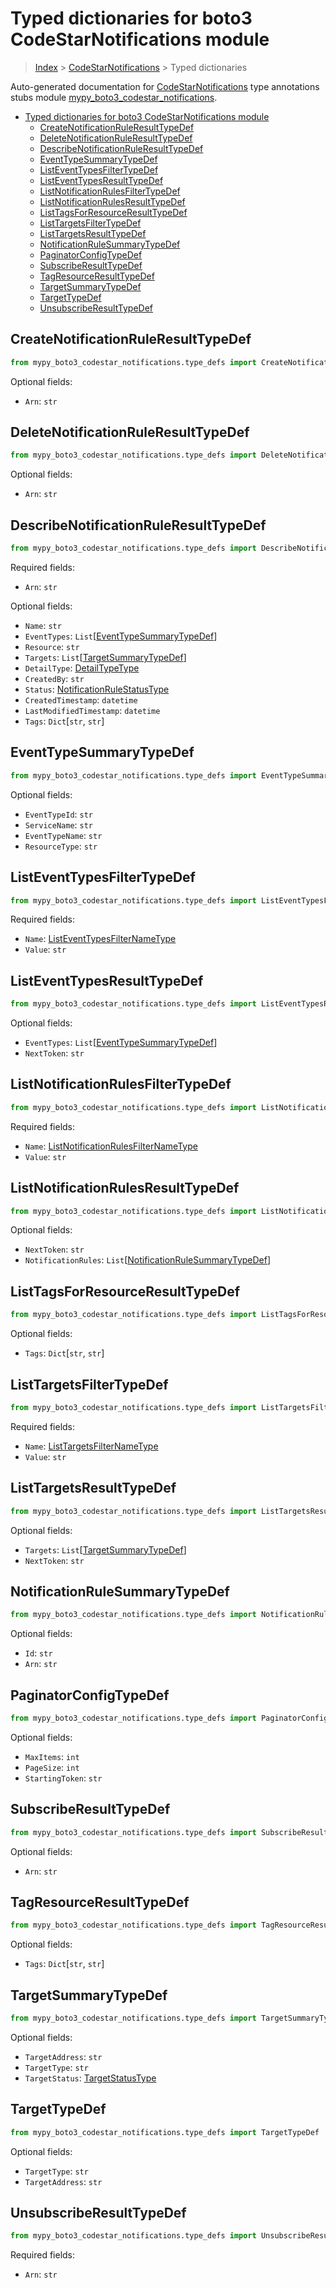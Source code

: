 # Typed dictionaries for boto3 CodeStarNotifications module

> [Index](..) > [CodeStarNotifications](.) > Typed dictionaries

Auto-generated documentation for
[CodeStarNotifications](https://boto3.amazonaws.com/v1/documentation/api/1.17.72/reference/services/codestar-notifications.html#CodeStarNotifications)
type annotations stubs module
[mypy_boto3_codestar_notifications](https://pypi.org/project/mypy-boto3-codestar-notifications/).

- [Typed dictionaries for boto3 CodeStarNotifications module](#typed-dictionaries-for-boto3-codestarnotifications-module)
  - [CreateNotificationRuleResultTypeDef](#createnotificationruleresulttypedef)
  - [DeleteNotificationRuleResultTypeDef](#deletenotificationruleresulttypedef)
  - [DescribeNotificationRuleResultTypeDef](#describenotificationruleresulttypedef)
  - [EventTypeSummaryTypeDef](#eventtypesummarytypedef)
  - [ListEventTypesFilterTypeDef](#listeventtypesfiltertypedef)
  - [ListEventTypesResultTypeDef](#listeventtypesresulttypedef)
  - [ListNotificationRulesFilterTypeDef](#listnotificationrulesfiltertypedef)
  - [ListNotificationRulesResultTypeDef](#listnotificationrulesresulttypedef)
  - [ListTagsForResourceResultTypeDef](#listtagsforresourceresulttypedef)
  - [ListTargetsFilterTypeDef](#listtargetsfiltertypedef)
  - [ListTargetsResultTypeDef](#listtargetsresulttypedef)
  - [NotificationRuleSummaryTypeDef](#notificationrulesummarytypedef)
  - [PaginatorConfigTypeDef](#paginatorconfigtypedef)
  - [SubscribeResultTypeDef](#subscriberesulttypedef)
  - [TagResourceResultTypeDef](#tagresourceresulttypedef)
  - [TargetSummaryTypeDef](#targetsummarytypedef)
  - [TargetTypeDef](#targettypedef)
  - [UnsubscribeResultTypeDef](#unsubscriberesulttypedef)

## CreateNotificationRuleResultTypeDef

```python
from mypy_boto3_codestar_notifications.type_defs import CreateNotificationRuleResultTypeDef
```

Optional fields:

- `Arn`: `str`

## DeleteNotificationRuleResultTypeDef

```python
from mypy_boto3_codestar_notifications.type_defs import DeleteNotificationRuleResultTypeDef
```

Optional fields:

- `Arn`: `str`

## DescribeNotificationRuleResultTypeDef

```python
from mypy_boto3_codestar_notifications.type_defs import DescribeNotificationRuleResultTypeDef
```

Required fields:

- `Arn`: `str`

Optional fields:

- `Name`: `str`
- `EventTypes`:
  `List`\[[EventTypeSummaryTypeDef](./type_defs.md#eventtypesummarytypedef)\]
- `Resource`: `str`
- `Targets`:
  `List`\[[TargetSummaryTypeDef](./type_defs.md#targetsummarytypedef)\]
- `DetailType`: [DetailTypeType](./literals.md#detailtypetype)
- `CreatedBy`: `str`
- `Status`:
  [NotificationRuleStatusType](./literals.md#notificationrulestatustype)
- `CreatedTimestamp`: `datetime`
- `LastModifiedTimestamp`: `datetime`
- `Tags`: `Dict`\[`str`, `str`\]

## EventTypeSummaryTypeDef

```python
from mypy_boto3_codestar_notifications.type_defs import EventTypeSummaryTypeDef
```

Optional fields:

- `EventTypeId`: `str`
- `ServiceName`: `str`
- `EventTypeName`: `str`
- `ResourceType`: `str`

## ListEventTypesFilterTypeDef

```python
from mypy_boto3_codestar_notifications.type_defs import ListEventTypesFilterTypeDef
```

Required fields:

- `Name`:
  [ListEventTypesFilterNameType](./literals.md#listeventtypesfilternametype)
- `Value`: `str`

## ListEventTypesResultTypeDef

```python
from mypy_boto3_codestar_notifications.type_defs import ListEventTypesResultTypeDef
```

Optional fields:

- `EventTypes`:
  `List`\[[EventTypeSummaryTypeDef](./type_defs.md#eventtypesummarytypedef)\]
- `NextToken`: `str`

## ListNotificationRulesFilterTypeDef

```python
from mypy_boto3_codestar_notifications.type_defs import ListNotificationRulesFilterTypeDef
```

Required fields:

- `Name`:
  [ListNotificationRulesFilterNameType](./literals.md#listnotificationrulesfilternametype)
- `Value`: `str`

## ListNotificationRulesResultTypeDef

```python
from mypy_boto3_codestar_notifications.type_defs import ListNotificationRulesResultTypeDef
```

Optional fields:

- `NextToken`: `str`
- `NotificationRules`:
  `List`\[[NotificationRuleSummaryTypeDef](./type_defs.md#notificationrulesummarytypedef)\]

## ListTagsForResourceResultTypeDef

```python
from mypy_boto3_codestar_notifications.type_defs import ListTagsForResourceResultTypeDef
```

Optional fields:

- `Tags`: `Dict`\[`str`, `str`\]

## ListTargetsFilterTypeDef

```python
from mypy_boto3_codestar_notifications.type_defs import ListTargetsFilterTypeDef
```

Required fields:

- `Name`: [ListTargetsFilterNameType](./literals.md#listtargetsfilternametype)
- `Value`: `str`

## ListTargetsResultTypeDef

```python
from mypy_boto3_codestar_notifications.type_defs import ListTargetsResultTypeDef
```

Optional fields:

- `Targets`:
  `List`\[[TargetSummaryTypeDef](./type_defs.md#targetsummarytypedef)\]
- `NextToken`: `str`

## NotificationRuleSummaryTypeDef

```python
from mypy_boto3_codestar_notifications.type_defs import NotificationRuleSummaryTypeDef
```

Optional fields:

- `Id`: `str`
- `Arn`: `str`

## PaginatorConfigTypeDef

```python
from mypy_boto3_codestar_notifications.type_defs import PaginatorConfigTypeDef
```

Optional fields:

- `MaxItems`: `int`
- `PageSize`: `int`
- `StartingToken`: `str`

## SubscribeResultTypeDef

```python
from mypy_boto3_codestar_notifications.type_defs import SubscribeResultTypeDef
```

Optional fields:

- `Arn`: `str`

## TagResourceResultTypeDef

```python
from mypy_boto3_codestar_notifications.type_defs import TagResourceResultTypeDef
```

Optional fields:

- `Tags`: `Dict`\[`str`, `str`\]

## TargetSummaryTypeDef

```python
from mypy_boto3_codestar_notifications.type_defs import TargetSummaryTypeDef
```

Optional fields:

- `TargetAddress`: `str`
- `TargetType`: `str`
- `TargetStatus`: [TargetStatusType](./literals.md#targetstatustype)

## TargetTypeDef

```python
from mypy_boto3_codestar_notifications.type_defs import TargetTypeDef
```

Optional fields:

- `TargetType`: `str`
- `TargetAddress`: `str`

## UnsubscribeResultTypeDef

```python
from mypy_boto3_codestar_notifications.type_defs import UnsubscribeResultTypeDef
```

Required fields:

- `Arn`: `str`
